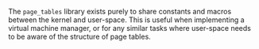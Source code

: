 The `page_tables` library exists purely to share constants and macros between
the kernel and user-space. This is useful when implementing a virtual machine
manager, or for any similar tasks where user-space needs to be aware of the
structure of page tables.
